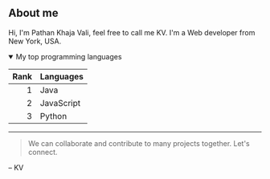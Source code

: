 ## About me

<!-- TO DO: add more details about me later -->

Hi, I'm Pathan Khaja Vali, feel free to call me KV. I'm a Web developer from New York, USA.

<details open>
<summary>My top programming languages</summary>

| Rank |   Languages   |
|-----:|---------------|
|     1|      Java     |
|     2|   JavaScript  |
|     3|      Python   |
</details>

---
> We can collaborate and contribute to many projects together. Let's connect.

– KV


<!--
**khajavali1128/khajavali1128** is a ✨ _special_ ✨ repository because its `README.md` (this file) appears on your GitHub profile.

Here are some ideas to get you started:

- 🔭 I’m currently working on ...
- 🌱 I’m currently learning ...
- 👯 I’m looking to collaborate on ...
- 🤔 I’m looking for help with ...
- 💬 Ask me about ...
- 📫 How to reach me: ...
- 😄 Pronouns: ...
- ⚡ Fun fact: ...
-->

